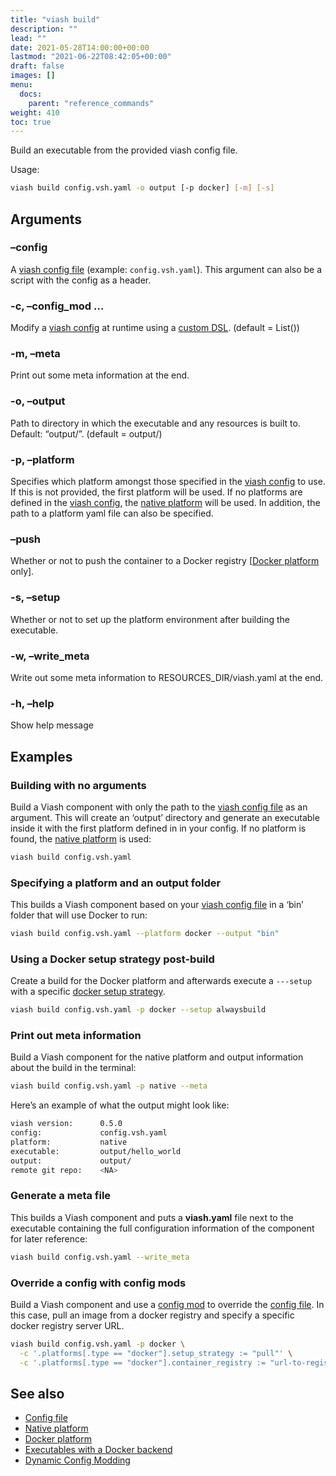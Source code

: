 ```yaml
---
title: "viash build"
description: ""
lead: ""
date: 2021-05-28T14:00:00+00:00
lastmod: "2021-06-22T08:42:05+00:00"
draft: false
images: []
menu:
  docs:
    parent: "reference_commands"
weight: 410
toc: true
---
```




Build an executable from the provided viash config file.

Usage:

``` bash
viash build config.vsh.yaml -o output [-p docker] [-m] [-s]
```

## Arguments

### –config

A [viash config file](/docs/reference_config/config) (example:
`config.vsh.yaml`). This argument can also be a script with the config
as a header.

### -c, –config\_mod <arg>…

Modify a [viash config](/docs/reference_config/config) at runtime using
a [custom DSL](/docs/advanced/config_mods). (default = List())

### -m, –meta

Print out some meta information at the end.

### -o, –output <arg>

Path to directory in which the executable and any resources is built to.
Default: “output/”. (default = output/)

### -p, –platform <arg>

Specifies which platform amongst those specified in the [viash
config](/docs/reference_config/config) to use. If this is not provided,
the first platform will be used. If no platforms are defined in the
[viash config](/docs/reference_config/config), the [native
platform](/docs/reference_config/platform-native) will be used. In
addition, the path to a platform yaml file can also be specified.

### –push

Whether or not to push the container to a Docker registry \[[Docker
platform](/docs/reference_config/platform-docker) only\].

### -s, –setup

Whether or not to set up the platform environment after building the
executable.

### -w, –write\_meta

Write out some meta information to RESOURCES\_DIR/viash.yaml at the end.

### -h, –help

Show help message

## Examples

### Building with no arguments

Build a Viash component with only the path to the [viash config
file](/docs/reference_config/config) as an argument. This will create an
‘output’ directory and generate an executable inside it with the first
platform defined in in your config. If no platform is found, the [native
platform](/docs/reference_config/platform-native) is used:

``` bash
viash build config.vsh.yaml
```

### Specifying a platform and an output folder

This builds a Viash component based on your [viash config
file](/docs/reference_config/config) in a ‘bin’ folder that will use
Docker to run:

``` bash
viash build config.vsh.yaml --platform docker --output "bin"
```

### Using a Docker setup strategy post-build

Create a build for the Docker platform and afterwards execute a
`---setup` with a specific [docker setup
strategy](/docs/running/executables-docker).

``` bash
viash build config.vsh.yaml -p docker --setup alwaysbuild
```

### Print out meta information

Build a Viash component for the native platform and output information
about the build in the terminal:

``` bash
viash build config.vsh.yaml -p native --meta
```

Here’s an example of what the output might look like:

``` bash
viash version:      0.5.0
config:             config.vsh.yaml
platform:           native
executable:         output/hello_world
output:             output/
remote git repo:    <NA>
```

### Generate a meta file

This builds a Viash component and puts a **viash.yaml** file next to the
executable containing the full configuration information of the
component for later reference:

``` bash
viash build config.vsh.yaml --write_meta
```

### Override a config with config mods

Build a Viash component and use a [config
mod](/docs/advanced/config_mods) to override the [config
file](/docs/reference_config/config). In this case, pull an image from a
docker registry and specify a specific docker registry server URL.

``` bash
viash build config.vsh.yaml -p docker \
  -c '.platforms[.type == "docker"].setup_strategy := "pull"' \
  -c '.platforms[.type == "docker"].container_registry := "url-to-registry"'
```

## See also

-   [Config file](/docs/reference_config/config)
-   [Native platform](/docs/reference_config/platform-native)
-   [Docker platform](/docs/reference_config/platform-docker)
-   [Executables with a Docker
    backend](/docs/running/executables-docker)
-   [Dynamic Config Modding](/docs/advanced/config_mods)
